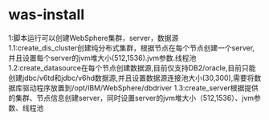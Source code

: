 was-install
===========
1:脚本运行可以创建WebSphere集群，server，数据源                                                                          
1.1:create_dis_cluster创建纯分布式集群，根据节点在每个节点创建一个server,并且设置每个server的jvm堆大小(512,1536).jvm参数.线程池                                                                                                                                                    1.2:create_datasource在每个节点创建数据源,目前仅支持DB2/oracle,目前只能创建jdbc/v6td和jdbc/v6hd数据源,并且设置数据源连接池大小(30,300),需要将数据库驱动程序放置到/opt/IBM/WebSphere/dbdriver
1.3:create_server根据提供的集群、节点信息创建server，同时设置server的jvm堆大小（512,1536）、jvm参数、线程池
